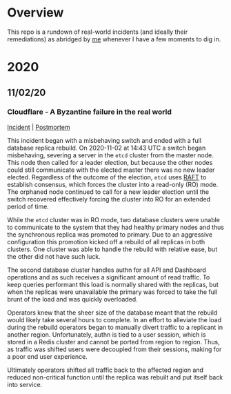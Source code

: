 # Overview
This repo is a rundown of real-world incidents (and ideally their remediations) as abridged by [me](https://github.com/mattforni) whenever I have a few moments to dig in.

# 2020
## 11/02/20
### Cloudflare - A Byzantine failure in the real world
[Incident](https://www.cloudflarestatus.com/incidents/9ggr0k6dwzwg) | [Postmortem](https://blog.cloudflare.com/a-byzantine-failure-in-the-real-world/)

This incident began with a misbehaving switch and ended with a full database replica rebuild. On 2020-11-02 at 14:43 UTC a switch began misbehaving, severing a server in the `etcd` cluster from the master node. This node then called for a leader election, but because the other nodes could still communicate with the elected master there was no new leader elected. Regardless of the outcome of the election, `etcd` uses [RAFT](https://raft.github.io/) to establish consensus, which forces the cluster into a read-only (RO) mode.  The orphaned node continued to call for a new leader election until the switch recovered effectively forcing the cluster into RO for an extended period of time.

While the `etcd` cluster was in RO mode, two database clusters were unable to communicate to the system that they had healthy primary nodes and thus the synchronous replica was promoted to primary. Due to an aggressive configuration this promotion kicked off a rebuild of all replicas in both clusters. One cluster was able to handle the rebuild with relative ease, but the other did not have such luck.

The second database cluster handles authn for all API and Dashboard operations and as such receives a significant amount of read traffic. To keep queries performant this load is normally shared with the replicas, but when the replicas were unavailable the primary was forced to take the full brunt of the load and was quickly overloaded.

Operators knew that the sheer size of the database meant that the rebuild would likely take several hours to complete. In an effort to alleviate the load during the rebuild operators began to manually divert traffic to a replicant in another region. Unfortunately, authn is tied to a user session, which is stored in a Redis cluster and cannot be ported from region to region. Thus, as traffic was shifted users were decoupled from their sessions, making for a poor end user experience.

Ultimately operators shifted all traffic back to the affected region and reduced non-critical function until the replica was rebuilt and put itself back into service.
